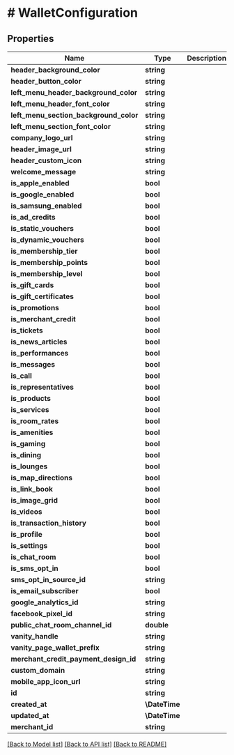 # # WalletConfiguration

## Properties

Name | Type | Description | Notes
------------ | ------------- | ------------- | -------------
**header_background_color** | **string** |  |
**header_button_color** | **string** |  |
**left_menu_header_background_color** | **string** |  |
**left_menu_header_font_color** | **string** |  |
**left_menu_section_background_color** | **string** |  |
**left_menu_section_font_color** | **string** |  |
**company_logo_url** | **string** |  |
**header_image_url** | **string** |  | [optional]
**header_custom_icon** | **string** |  | [optional]
**welcome_message** | **string** |  |
**is_apple_enabled** | **bool** |  |
**is_google_enabled** | **bool** |  |
**is_samsung_enabled** | **bool** |  |
**is_ad_credits** | **bool** |  |
**is_static_vouchers** | **bool** |  |
**is_dynamic_vouchers** | **bool** |  |
**is_membership_tier** | **bool** |  |
**is_membership_points** | **bool** |  |
**is_membership_level** | **bool** |  |
**is_gift_cards** | **bool** |  |
**is_gift_certificates** | **bool** |  |
**is_promotions** | **bool** |  |
**is_merchant_credit** | **bool** |  |
**is_tickets** | **bool** |  | [optional]
**is_news_articles** | **bool** |  |
**is_performances** | **bool** |  |
**is_messages** | **bool** |  |
**is_call** | **bool** |  |
**is_representatives** | **bool** |  |
**is_products** | **bool** |  |
**is_services** | **bool** |  |
**is_room_rates** | **bool** |  |
**is_amenities** | **bool** |  |
**is_gaming** | **bool** |  |
**is_dining** | **bool** |  |
**is_lounges** | **bool** |  |
**is_map_directions** | **bool** |  |
**is_link_book** | **bool** |  |
**is_image_grid** | **bool** |  |
**is_videos** | **bool** |  |
**is_transaction_history** | **bool** |  |
**is_profile** | **bool** |  |
**is_settings** | **bool** |  |
**is_chat_room** | **bool** |  |
**is_sms_opt_in** | **bool** |  |
**sms_opt_in_source_id** | **string** |  | [optional]
**is_email_subscriber** | **bool** |  |
**google_analytics_id** | **string** |  | [optional]
**facebook_pixel_id** | **string** |  | [optional]
**public_chat_room_channel_id** | **double** |  | [optional]
**vanity_handle** | **string** |  | [optional]
**vanity_page_wallet_prefix** | **string** |  | [optional]
**merchant_credit_payment_design_id** | **string** |  | [optional]
**custom_domain** | **string** |  | [optional]
**mobile_app_icon_url** | **string** |  | [optional]
**id** | **string** |  |
**created_at** | **\DateTime** |  |
**updated_at** | **\DateTime** |  |
**merchant_id** | **string** |  |

[[Back to Model list]](../../README.md#models) [[Back to API list]](../../README.md#endpoints) [[Back to README]](../../README.md)
